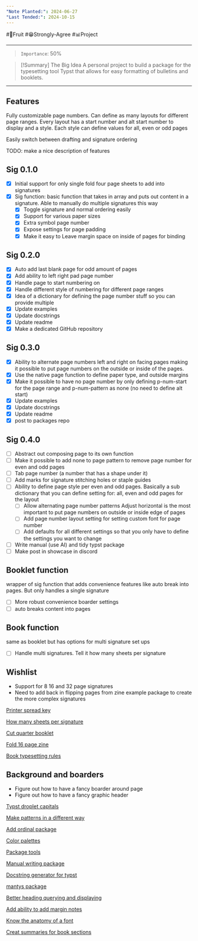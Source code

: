 ```yaml
---
"Note Planted:": 2024-06-27
"Last Tended:": 2024-10-15
---
```

#🍋Fruit   #😁Strongly-Agree   #📊Project
****
>`Importance`: 50%

> [!Summary] The Big Idea
>  A personal project to build a package for the typesetting tool Typst that allows for easy formatting of bulletins and booklets.

* * *
## Features 

Fully customizable page numbers. Can define as many layouts for different page ranges. Every layout has a start number and alt start number to display and a style. Each style can define values for all, even or odd pages 

Easily switch between drafting and signature ordering 

TODO: make a nice description of features 

## Sig 0.1.0

- [x] Initial support for only single fold four page sheets to add into signatures 
- [x] Sig function: basic function that takes in array and puts out content in a signature. Able to manually do multiple signatures this way
	- [x] Toggle signature and normal ordering easily 
	- [x] Support for various paper sizes 
	- [x] Extra symbol page number 
	- [x] Expose settings for page padding 
	- [x] Make it easy to Leave margin space on inside of pages for binding

## Sig 0.2.0

- [x] Auto add last blank page for odd amount of pages
- [x] Add ability to left right pad page number 
- [x] Handle page to start numbering on 
- [x] Handle different style of numbering for different page ranges 
- [x] Idea of a dictionary for defining the page number stuff so you can provide multiple 
- [x] Update examples 
- [x] Update docstrings 
- [x] Update readme
- [x] Make a dedicated GitHub repository

## Sig 0.3.0

- [x] Ability to alternate page numbers left and right on facing pages making it possible to put page numbers on the outside or inside of the pages.
- [x] Use the native page function to define paper type, and outside margins
- [x] Make it possible to have no page number by only defining p-num-start for the page range and p-num-pattern as none (no need to define alt start)
- [x] Update examples 
- [x] Update docstrings 
- [x] Update readme
- [x] post to packages repo

## Sig 0.4.0

- [ ] Abstract out composing page to its own function 
- [ ] Make it possible to add none to page pattern to remove page number for even and odd pages 
- [ ] Tab page number (a number that has a shape under it)
- [ ] Add marks for signature stitching holes or staple guides
- [ ] Ability to define page style per even and odd pages. Basically a sub dictionary that you can define setting for: all, even and odd pages for the layout 
	- [ ] Allow alternating page number patterns Adjust horizontal is the most important to put page numbers on outside or inside edge of pages 
	- [ ] Add page number layout setting for setting custom font for page number 
	- [ ] Add defaults for all different settings so that you only have to define the settings you want to change 
- [ ]  Write manual (use AI) and tidy typst package 
- [ ] Make post in showcase in discord

## Booklet function
wrapper of sig function that adds convenience features like auto break into pages. But only handles a single signature

- [ ] More robust convenience boarder settings 
- [ ] auto breaks content into pages 

## Book function
same as booklet but has options for multi signature set ups 

- [ ] Handle multi signatures. Tell it how many sheets per signature

## Wishlist 

- Support for 8 16 and 32 page signatures 
- Need to add back in flipping pages from zine example package to create the more complex signatures 

[Printer spread key](https://images.app.goo.gl/9MMFTRDs9dqZdS7f7)

[How many sheets per signature](https://forestandfolio.com/how-many-sheets-of-paper-per-signaure/)  

[Cut quarter booklet](https://images.app.goo.gl/WiAZEcCgUhkexETS7) 

[Fold 16 page zine](https://m.youtube.com/watch?v=bkUxrDfgv8U) 

[Book typesetting rules](https://pin.it/5aJkzmh04) 

## Background and boarders 

- Figure out how to have a fancy boarder around page 
- Figure out how to have a fancy graphic header 

[Typst droplet capitals](https://typst.app/universe/package/droplet/) 

[Make patterns in a different way](https://typst.app/universe/package/modpattern/)

[Add ordinal package](https://typst.app/universe/package/nth/) 

[Color palettes](https://typst.app/universe/package/splash/)

[Package tools](https://typst.app/universe/package/t4t/)

[Manual writing package](https://typst.app/universe/package/mantys/)

[Docstring generator for typst](https://typst.app/universe/package/tidy/)

[mantys package](https://typst.app/universe/package/mantys/)  

[Better heading querying and displaying](https://typst.app/universe/package/hydra/) 

[Add ability to add margin notes](https://typst.app/universe/package/drafting/)

[Know the anatomy of a font](https://typst.app/universe/package/anatomy/)

[Creat summaries for book sections](https://typst.app/universe/package/outline-summaryst/)